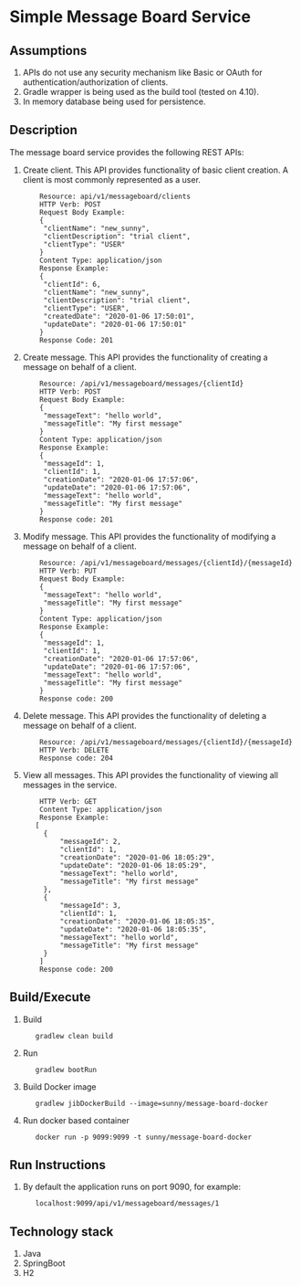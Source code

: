 Simple Message Board Service  
===============================

## Assumptions

1. APIs do not use any security mechanism like Basic or OAuth for authentication/authorization of clients.
2. Gradle wrapper is being used as the build tool (tested on 4.10).
3. In memory database being used for persistence.

## Description
The message board service provides the following REST APIs:

1. Create client.
   This API provides functionality of basic client creation. A client is most commonly represented as a user.
   ```
       Resource: api/v1/messageboard/clients
	   HTTP Verb: POST
	   Request Body Example: 
	   {
		"clientName": "new_sunny",
		"clientDescription": "trial client",
		"clientType": "USER" 
	   }
	   Content Type: application/json
	   Response Example: 
	   {
		"clientId": 6,
		"clientName": "new_sunny",
		"clientDescription": "trial client",
		"clientType": "USER",
		"createdDate": "2020-01-06 17:50:01",
		"updateDate": "2020-01-06 17:50:01"
	   } 
	   Response Code: 201
   ```   
    
2. Create message.
   This API provides the functionality of creating a message on behalf of a client.
   ```
       Resource: /api/v1/messageboard/messages/{clientId}
	   HTTP Verb: POST
	   Request Body Example: 
	   {
		"messageText": "hello world",
		"messageTitle": "My first message"
	   }
	   Content Type: application/json
	   Response Example:
	   {
		"messageId": 1,
		"clientId": 1,
		"creationDate": "2020-01-06 17:57:06",
		"updateDate": "2020-01-06 17:57:06",
		"messageText": "hello world",
		"messageTitle": "My first message"
	   }
	   Response code: 201
   ```    
3. Modify message.
   This API provides the functionality of modifying a message on behalf of a client.
   ```
       Resource: /api/v1/messageboard/messages/{clientId}/{messageId}
	   HTTP Verb: PUT
	   Request Body Example: 
	   {
		"messageText": "hello world",
		"messageTitle": "My first message"
	   }
	   Content Type: application/json
	   Response Example:
	   {
		"messageId": 1,
		"clientId": 1,
		"creationDate": "2020-01-06 17:57:06",
		"updateDate": "2020-01-06 17:57:06",
		"messageText": "hello world",
		"messageTitle": "My first message"
	   }
	   Response code: 200
   ```    
4. Delete message.
   This API provides the functionality of deleting a message on behalf of a client.
   ```
       Resource: /api/v1/messageboard/messages/{clientId}/{messageId}
	   HTTP Verb: DELETE
	   Response code: 204
   ```   
5. View all messages.
   This API provides the functionality of viewing all messages in the service.
   ```Resource: /api/v1/messageboard/messages
	   HTTP Verb: GET
	   Content Type: application/json
	   Response Example:
	  [
		{
			"messageId": 2,
			"clientId": 1,
			"creationDate": "2020-01-06 18:05:29",
			"updateDate": "2020-01-06 18:05:29",
			"messageText": "hello world",
			"messageTitle": "My first message"
		},
		{
			"messageId": 3,
			"clientId": 1,
			"creationDate": "2020-01-06 18:05:35",
			"updateDate": "2020-01-06 18:05:35",
			"messageText": "hello world",
			"messageTitle": "My first message"
		}
	   ]
	   Response code: 200       
   ```    
## Build/Execute 

1. Build
   ```
      gradlew clean build
   ``` 

2. Run
   ```
      gradlew bootRun
   ```    

3. Build Docker image
   ```
      gradlew jibDockerBuild --image=sunny/message-board-docker 
   ```    

4. Run docker based container
   ```
      docker run -p 9099:9099 -t sunny/message-board-docker
   ```    
## Run Instructions

1. By default the application runs on port 9090, for example:
   ```
      localhost:9099/api/v1/messageboard/messages/1
   ```
   
## Technology stack

1. Java 
2. SpringBoot
3. H2   
